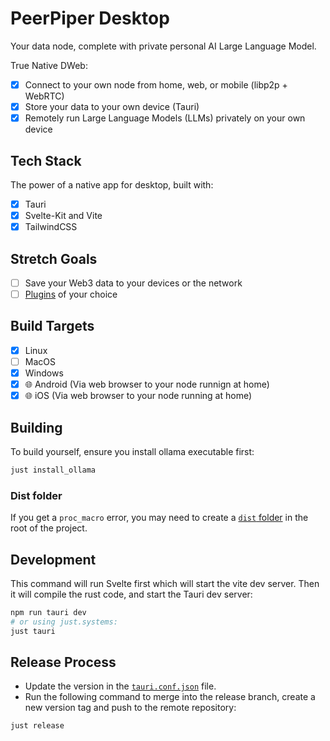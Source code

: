 # PeerPiper Desktop

Your data node, complete with private personal AI Large Language Model.

True Native DWeb:

- [x] Connect to your own node from home, web, or mobile (libp2p + WebRTC)
- [x] Store your data to your own device (Tauri)
- [x] Remotely run Large Language Models (LLMs) privately on your own device

## Tech Stack

The power of a native app for desktop, built with:

- [x] Tauri
- [x] Svelte-Kit and Vite
- [x] TailwindCSS

## Stretch Goals

- [ ] Save your Web3 data to your devices or the network
- [ ] [Plugins](https://component-model.bytecodealliance.org/) of your choice

## Build Targets

- [x] Linux
- [ ] MacOS
- [x] Windows
- [x] 🌐 Android (Via web browser to your node runnign at home)
- [x] 🌐 iOS (Via web browser to your node running at home)

## Building

To build yourself, ensure you install ollama executable first:

```bash
just install_ollama
```

### Dist folder

If you get a `proc_macro` error, you may need to create a [`dist` folder](./dist) in the root of the project.

## Development

This command will run Svelte first which will start the vite dev server. Then it will compile the rust code, and start the Tauri dev server:

```bash
npm run tauri dev
# or using just.systems:
just tauri
```

## Release Process

- Update the version in the [`tauri.conf.json`](./src-tauri/tauri.conf.json) file. 
- Run the following command to merge into the release branch, create a new version tag and push to the remote repository:

```bash
just release
```
